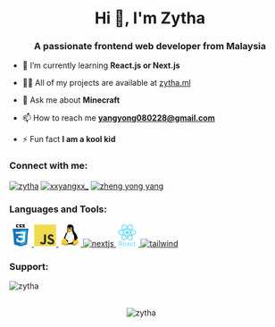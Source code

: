 <h1 align="center">Hi 👋, I'm Zytha</h1>
<h3 align="center">A passionate frontend web developer from Malaysia</h3>

- 🌱 I’m currently learning **React.js or Next.js**

- 👨‍💻 All of my projects are available at [zytha.ml](zytha.ml)

- 💬 Ask me about **Minecraft**

- 📫 How to reach me **yangyong080228@gmail.com**

- ⚡ Fun fact **I am a kool kid**

<h3 align="left">Connect with me:</h3>
<p align="left">
<a href="https://dev.to/zytha" target="blank"><img align="center" src="https://raw.githubusercontent.com/rahuldkjain/github-profile-readme-generator/master/src/images/icons/Social/devto.svg" alt="zytha" height="30" width="40" /></a>
<a href="https://twitter.com/xxyangxx_" target="blank"><img align="center" src="https://raw.githubusercontent.com/rahuldkjain/github-profile-readme-generator/master/src/images/icons/Social/twitter.svg" alt="xxyangxx_" height="30" width="40" /></a>
<a href="https://fb.com/zheng yong yang" target="blank"><img align="center" src="https://raw.githubusercontent.com/rahuldkjain/github-profile-readme-generator/master/src/images/icons/Social/facebook.svg" alt="zheng yong yang" height="30" width="40" /></a>
</p>

<h3 align="left">Languages and Tools:</h3>
<p align="left"> <a href="https://www.w3schools.com/css/" target="_blank" rel="noreferrer"> <img src="https://raw.githubusercontent.com/devicons/devicon/master/icons/css3/css3-original-wordmark.svg" alt="css3" width="40" height="40"/> </a> <a href="https://developer.mozilla.org/en-US/docs/Web/JavaScript" target="_blank" rel="noreferrer"> <img src="https://raw.githubusercontent.com/devicons/devicon/master/icons/javascript/javascript-original.svg" alt="javascript" width="40" height="40"/> </a> <a href="https://www.linux.org/" target="_blank" rel="noreferrer"> <img src="https://raw.githubusercontent.com/devicons/devicon/master/icons/linux/linux-original.svg" alt="linux" width="40" height="40"/> </a> <a href="https://nextjs.org/" target="_blank" rel="noreferrer"> <img src="https://cdn.worldvectorlogo.com/logos/nextjs-2.svg" alt="nextjs" width="40" height="40"/> </a> <a href="https://reactjs.org/" target="_blank" rel="noreferrer"> <img src="https://raw.githubusercontent.com/devicons/devicon/master/icons/react/react-original-wordmark.svg" alt="react" width="40" height="40"/> </a> <a href="https://tailwindcss.com/" target="_blank" rel="noreferrer"> <img src="https://www.vectorlogo.zone/logos/tailwindcss/tailwindcss-icon.svg" alt="tailwind" width="40" height="40"/> </a> </p>

<h3 align="left">Support:</h3>
<p><a href="https://ko-fi.com/zytha"> <img align="left" src="https://cdn.ko-fi.com/cdn/kofi3.png?v=3" height="50" width="210" alt="zytha" /></a></p><br><br>

<div align="center">

<p>&nbsp;<img align="left" src="https://github-readme-stats.vercel.app/api?username=zytha&show_icons=true&locale=en" alt="zytha" /></p>

</div>

